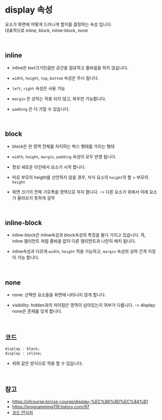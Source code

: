 # display 속성

요소가 화면에 어떻게 드러나게 할지를 결정하는 속성 입니다.<br>
대표적으로 inline, block, inline-block, none

<br>

## inline

- inline은 text크기만큼만 공간을 점유하고 줄바꿈을 하지 않습니다.
- `width`, `height`, `top`, `bottom` 속성은 무시 됩니다.
- `left`, `right` 속성은 사용 가능
- `margin` 은 상하는 적용 되지 않고, 좌우만 가능합니다.

- `padding` 은 다 가질 수 있습니다.

<br>

## block

- block은 한 영역 전체를 차지하는 박스 형태를 가지는 형태
- `width`, `height`, `margin`, `padding` 속성이 모두 반영 됩니다.
- 항상 새로운 라인에서 요소가 시작 합니다.
- 따로 부모의 height를 선언하지 않을 경우, 자식 요소의 `height`의 합 = 부모의 `height`

- 화면 크기의 전체 가로폭을 영역으로 차지 합니다. -> 다른 요소가 위에서 아래 요소가 올라오지 못하게 길막

<br>

## inline-block

- inline-block은 inline속성과 block속성의 특징을 둘다 가지고 있습니다. 즉, inline 엘리먼트 처럼 줄바꿈 없이 다른 엘리먼트과 나란히 배치 됩니다.

- inline속성과 다르게 `width`, `height` 적용 가능하고, `margin` 속성의 상하 간격 지정이 가능 합니다.


<br>

## none

- none: 선택한 요소들을 화면에 나타나지 않게 합니다. 

- visibility: hidden과의 차이점은 영역이 남아있는지 여부가 다릅니다. -> display: none은 존재를 잊게 합니다.

<br>

## 코드
```css
display : block;
display : inline;
```
- 위와 같은 방식으로 적용 할 수 있습니다.

<br>

## 참고
- https://ofcourse.kr/css-course/display-%EC%86%8D%EC%84%B1
- https://programming119.tistory.com/97
- [코드 안식처](https://blog.naver.com/x7788/222450599207)
